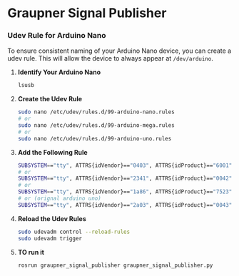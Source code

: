 # Graupner Signal Publisher

### Udev Rule for Arduino Nano

To ensure consistent naming of your Arduino Nano device, you can create a udev rule. This will allow the device to always appear at `/dev/arduino`.

1. **Identify Your Arduino Nano**

    ```sh
    lsusb
    ```

2. **Create the Udev Rule**

    ```sh
    sudo nano /etc/udev/rules.d/99-arduino-nano.rules
    # or
    sudo nano /etc/udev/rules.d/99-arduino-mega.rules
    # or
    sudo nano /etc/udev/rules.d/99-arduino-uno.rules
    ```

3. **Add the Following Rule**

    ```sh
    SUBSYSTEM=="tty", ATTRS{idVendor}=="0403", ATTRS{idProduct}=="6001", SYMLINK+="arduino"
    # or
    SUBSYSTEM=="tty", ATTRS{idVendor}=="2341", ATTRS{idProduct}=="0042", SYMLINK+="arduino"
    # or
    SUBSYSTEM=="tty", ATTRS{idVendor}=="1a86", ATTRS{idProduct}=="7523", SYMLINK+="arduino"
    # or (orignal arduino uno)
    SUBSYSTEM=="tty", ATTRS{idVendor}=="2a03", ATTRS{idProduct}=="0043", SYMLINK+="arduino"
    ```

4. **Reload the Udev Rules**

    ```sh
    sudo udevadm control --reload-rules
    sudo udevadm trigger
    ```
5. **TO run it**
    ```
    rosrun graupner_signal_publisher graupner_signal_publisher.py
    ```